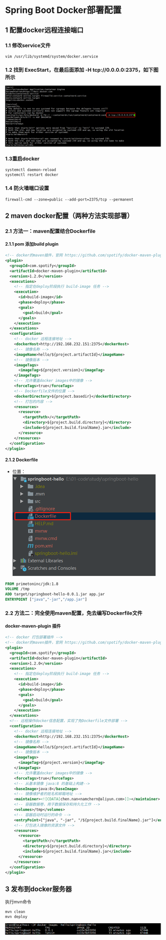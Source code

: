# Spring Boot Docker部署配置
## 1 配置docker远程连接端口
### 1.1 修改service文件
```shell script
vim /usr/lib/systemd/system/docker.service
```
### 1.2 找到 ExecStart，在最后面添加 -H tcp://0.0.0.0:2375，如下图所示  
![avatar](img/hello_docker_server_cfg.png)  
### 1.3重启docker
```shell script
systemctl daemon-reload
systemctl restart docker
```
### 1.4 防火墙端口设置
```shell script
firewall-cmd --zone=public --add-port=2375/tcp --permanent
```

## 2 maven docker配置（两种方法实现部署）
### 2.1 方法一：maven配置结合Dockerfile
#### 2.1.1 pom 添加build plugin
```xml
<!-- docker的maven插件，官网 https://github.com/spotify/docker-maven-plugin -->
<plugin> 
  <groupId>com.spotify</groupId>  
  <artifactId>docker-maven-plugin</artifactId>  
  <version>1.2.0</version>  
  <executions> 
    <!-- 指定在deploy阶段执行 build-image 任务 -->
    <execution> 
      <id>build-image</id>  
      <phase>deploy</phase>  
      <goals> 
        <goal>build</goal> 
      </goals> 
    </execution> 
  </executions>  
  <configuration> 
    <!-- docker 远程连接地址 -->  
    <dockerHost>http://192.168.232.151:2375</dockerHost>  
    <!-- 镜像名称 -->  
    <imageName>hello/${project.artifactId}</imageName>  
    <!-- 镜像版本 -->  
    <imageTags> 
      <imageTag>${project.version}</imageTag> 
    </imageTags>  
    <!-- 允许覆盖docker images中的镜像 -->  
    <forceTags>true</forceTags>  
    <!-- Dockerfile文件的位置 -->  
    <dockerDirectory>${project.basedir}</dockerDirectory>  
    <!-- 打包的内容 -->  
    <resources> 
      <resource> 
        <targetPath>/</targetPath>  
        <directory>${project.build.directory}</directory>  
        <include>${project.build.finalName}.jar</include> 
      </resource> 
    </resources> 
  </configuration> 
</plugin>
```

#### 2.1.2 Dockerfile
* 位置：  
![avatar](img/hello_dcf_location.png)
```dockerfile
FROM primetoninc/jdk:1.8
VOLUME /tmp
ADD target/springboot-hello-0.0.1.jar app.jar
ENTRYPOINT ["java","-jar","/app.jar"]
```

### 2.2 方法二：完全使用maven配置，免去编写Dockerfile文件
#### docker-maven-plugin 插件
```xml
<!-- docker 打包部署插件 -->
<!-- docker的maven插件，官网 https://github.com/spotify/docker-maven-plugin -->
<plugin> 
  <groupId>com.spotify</groupId>  
  <artifactId>docker-maven-plugin</artifactId>  
  <version>1.2.0</version>  
  <executions> 
    <!-- 指定在deploy阶段执行 build-image 任务 -->  
    <execution> 
      <id>build-image</id>  
      <phase>deploy</phase>  
      <goals> 
        <goal>build</goal> 
      </goals> 
    </execution> 
  </executions>  
  <!-- 远程操作docker信息配置，实现了免Dockerfile文件部署 -->  
  <configuration> 
    <!-- docker 远程连接地址 -->  
    <dockerHost>http://192.168.232.151:2375</dockerHost>  
    <!-- 镜像名称 -->  
    <imageName>hello/${project.artifactId}</imageName>  
    <!-- 镜像版本 -->  
    <imageTags> 
      <imageTag>${project.version}</imageTag> 
    </imageTags>  
    <!-- 允许覆盖docker images中的镜像 -->  
    <forceTags>true</forceTags>  
    <!-- 从基本镜像 java:8 的基础上构建-->  
    <baseImage>java:8</baseImage>  
    <!-- 镜像维护者的姓名和邮箱地址 -->  
    <maintainer><![CDATA[chen.nan<namchern@aliyun.com>]]></maintainer>  
    <!-- 容器数据卷，用于数据保存和持久化工作 -->  
    <volumes>/tmp</volumes>  
    <!-- 容器启动时运行的命令 -->  
    <entryPoint>["java", "-jar", "/${project.build.finalName}.jar"]</entryPoint>  
    <!-- 打包进入镜像的资源文件 -->  
    <resources> 
      <resource> 
        <targetPath>/</targetPath>  
        <directory>${project.build.directory}</directory>  
        <include>${project.build.finalName}.jar</include> 
      </resource> 
    </resources> 
  </configuration> 
</plugin>
```

## 3 发布到docker服务器
执行mvn命令
```shell script
mvn clean
mvn deploy
```
![avatar](img/hello_images.png)